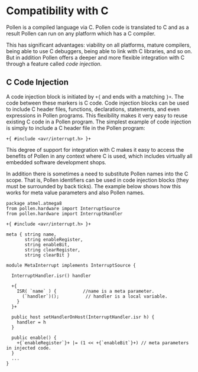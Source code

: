 <h1 id="arrays" class="page-header">Compatibility with C</h1>

<p class="lead">Pollen is a compiled language via C. Pollen code is translated to C and as a result Pollen can run on any platform which has a C compiler.</p>

This has significant advantages: viability on all platforms, mature compilers, being able to use C debuggers, being able to link with C libraries, and so on. But in addition Pollen offers a deeper and more flexible integration with C through a feature called *code injection*.

<h2 class="page-header"
id="ref-ccode-inj">
C Code Injection
</h2>

A code injection block is initiated by `+{` and ends with a matching `}+`. The code between these markers is C code. Code injection blocks can be used to include C header files, functions, declarations, statements, and even expressions in Pollen programs. This flexibility makes it very easy to reuse existing C code in a Pollen program. The simplest example of code injection is simply to include a C header file in the Pollen program: 

    +{ #include <avr/interrupt.h> }+

This degree of support for integration with C makes it easy to access the benefits of Pollen in any context where C is used, which includes virtually all embedded software development shops.

In addition there is sometimes a need to substitute Pollen names into the C scope. That is, Pollen identifiers can be used in code injection blocks (they must be surrounded by back ticks). The example below shows how this works for meta value parameters and also Pollen names.

    package atmel.atmega8
    from pollen.hardware import InterruptSource
    from pollen.hardware import InterruptHandler

    +{ #include <avr/interrupt.h> }+

    meta { string name, 
           string enableRegister, 
           string enableBit, 
           string clearRegister, 
           string clearBit }

    module MetaInterrupt implements InterruptSource {

      InterruptHandler.isr() handler 

      +{ 
        ISR( `name` ) {          //name is a meta parameter. 
          (`handler`)();          // handler is a local variable. 
        } 
      }+

      public host setHandlerOnHost(InterruptHandler.isr h) {
        handler = h 
      }

      public enable() {
        +{`enableRegister`}+ |= (1 << +{`enableBit`}+) // meta parameters in injected code. 
      }
      ...
    }
